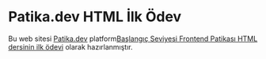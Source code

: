 # Patika.dev HTML İlk Ödev

Bu web sitesi [Patika.dev](https://app.patika.dev/paths) platform[Başlangıç Seviyesi Frontend Patikası HTML dersinin ilk ödevi](https://app.patika.dev/courses/html/odev1) olarak hazırlanmıştır. 